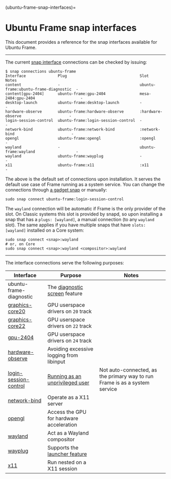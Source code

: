 (ubuntu-frame-snap-interfaces)=

# Ubuntu Frame snap interfaces

This document provides a reference for the snap interfaces available for Ubuntu Frame.

______________________________________________________________________

The current [snap interface](https://snapcraft.io/docs/supported-interfaces) connections can be checked by issuing:

```plain
$ snap connections ubuntu-frame
Interface              Plug                                Slot                                  Notes
content                -                                   ubuntu-frame:ubuntu-frame-diagnostic  -
content[gpu-2404]      ubuntu-frame:gpu-2404               mesa-2404:gpu-2404                    -
desktop-launch         ubuntu-frame:desktop-launch         -                                     -
hardware-observe       ubuntu-frame:hardware-observe       :hardware-observe                     -
login-session-control  ubuntu-frame:login-session-control  -                                     -
network-bind           ubuntu-frame:network-bind           :network-bind                         -
opengl                 ubuntu-frame:opengl                 :opengl                               -
wayland                -                                   ubuntu-frame:wayland                  -
wayland                ubuntu-frame:wayplug                -                                     -
x11                    ubuntu-frame:x11                    :x11                                  -
```

The above is the default set of connections upon installation. It serves the default use case of Frame running as a system service. You can change the connections through [a gadget snap](/reference/configuring-ubuntu-frame-through-a-gadget-snap.md) or manually:

```plain
sudo snap connect ubuntu-frame:login-session-control
```

The `wayland` connection will be automatic if Frame is the only provider of the slot. On Classic systems this slot is provided by snapd, so upon installing a snap that has a `plugs: [wayland]`, a manual connection (to any `wayland` slot). The same applies if you have multiple snaps that have `slots: [wayland]` installed on a Core system:

```plain
sudo snap connect <snap>:wayland
# or, on Core
sudo snap connect <snap>:wayland <compositor>:wayland
```

______________________________________________________________________

The interface connections serve the following purposes:

| Interface                                                                              | Purpose                                                                                   | Notes                                                                      |
| -------------------------------------------------------------------------------------- | ----------------------------------------------------------------------------------------- | -------------------------------------------------------------------------- |
| ubuntu-frame-diagnostic                                                                | The [diagnostic screen](/how-to/using-ubuntu-frame/use-the-diagnostic-feature.md) feature |                                                                            |
| [graphics-core20](/explanation/the-graphics-core20-snap-interface.md)                  | GPU userspace drivers on `20` track                                                       |                                                                            |
| [graphics-core22](/explanation/the-graphics-core22-snap-interface.md)                  | GPU userspace drivers on `22` track                                                       |                                                                            |
| [gpu-2404](/explanation/the-gpu-2404-snap-interface.md)                                | GPU userspace drivers on `24` track                                                       |                                                                            |
| [hardware-observe](https://snapcraft.io/docs/hardware-observe-interface)               | Avoiding excessive logging from libinput                                                  |                                                                            |
| [login-session-control](https://snapcraft.io/docs/the-login-session-control-interface) | [Running as an unprivileged user](/how-to/running-ubuntu-frame/unprivileged.md)           | Not auto-connected, as the primary way to run Frame is as a system service |
| [network-bind](https://snapcraft.io/docs/network-bind-interface)                       | Operate as a X11 server                                                                   |                                                                            |
| [opengl](https://snapcraft.io/docs/opengl-interface)                                   | Access the GPU for hardware acceleration                                                  |                                                                            |
| [wayland](https://snapcraft.io/docs/wayland-interface)                                 | Act as a Wayland compositor                                                               |                                                                            |
| [wayplug](https://snapcraft.io/docs/wayland-interface)                                 | Supports the [launcher feature](/reference/ubuntu-frame-configuration-options.md)         |                                                                            |
| [x11](https://snapcraft.io/docs/x11-interface)                                         | Run nested on a X11 session                                                               |                                                                            |
